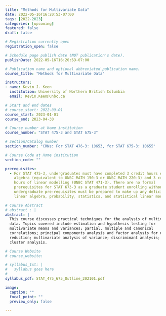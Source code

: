 ```yaml
---
title: "Methods for Multivariate Data"
date: 2022-05-16T16:20:53-07:00
tags: [2022-2023]
categories: [upcoming]
featured: false
draft: false

# Registration currently open
registration_open: false

# Schedule page publish date (NOT publication's date).
publishDate: 2022-05-16T16:20:53-07:00

# Publication name and optional abbreviated publication name.
course_title: "Methods for Multivariate Data"

instructors:
- name: Kevin J. Keen
  institution: University of Northern British Columbia
  email: Kevin.Keen@unbc.ca

# Start and end dates
# course_start: 2022-09-01
course_start: 2023-01-01
course_end: 2023-04-30

# Course number at home institution
course_number: "STAT 475-3 and STAT 675-3"

# Section/Catalog number
section_number: "CRNs: For STAT 476-3: 10653, for STAT 675-3: 10655"

# Course Code at Home institution
section_code: ""

prerequisites:
  - For STAT 475-3, undergraduates must have completed 3 credit hours of linear
    algebra (equivalent to UNBC MATH 150-3 or UNBC MATH 220-3) and 3 credit
    hours of linear modelling (UNBC STAT 471-3). There are no formal
    prerequisites for STAT 673-3 as a graduate student enrolling without the
    undergraduate pre-requisites must be prepared to make up any deficiencies in
    linear algebra, probability, statistics, and statistical linear modelling.

# Course Abstract
# abstract : |
abstract: |
  This course discusses practical techniques for the analysis of multivariate
  data. Topics covered include estimation and hypothesis testing for
  multivariate means and variances; partial, multiple and canonical
  correlations; principal components analysis and factor analysis for data
  reduction; multivariate analysis of variance; discriminant analysis; and
  cluster analysis.

# Course Website
# course_website: 

# syllabus_txt: |
#   syllabus goes here
#
syllabus_pdf: STAT_475_675_Outline_202101.pdf

image:
  caption: ""
  focal_point: ""
  preview_only: false

---
```

